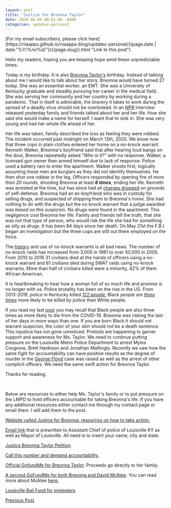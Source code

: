 ```yaml
---
layout: post
title: "Justice for Breonna Taylor"
date: 2020-06-05 00:01:00 -0400
categories: updates-personal
---
```


<div class="feed" markdown="1">
 [For my email subscribers, please click here](https://niaapps.github.io/niaapps-blog/updates-personal/{{page.date | date:"%Y/%m/%d/"}}{{page.slug}}.html "Link to this post")
</div>

Hello my readers, hoping you are keeping hope amid these unpredictable times.

Today is my birthday. It is also <a href="https://www.cbsnews.com/news/breonna-taylor-fbi-investigation-shooting-louisville-police/" target="blank" title="">Breonna </a><a href="https://en.wikipedia.org/wiki/Shooting_of_Breonna_Taylor" target="blank" title="">Taylor's</a> birthday. Instead of talking about me I would like to talk about her story. Breonna would have turned 27 today. She was an essential worker, an EMT. She was a University of Kentucky graduate and steadily pursuing her career in the medical field. She was serving her community and her country by working during a  pandemic. That in itself is admirable,  the bravery it takes to work during the spread of a deadly virus should  not be overlooked. In an <a href="" target="blank" title="https://www.npr.org/2020/06/04/869930040/as-the-nation-chants-her-name-breonna-taylors-family-grieves-a-life-robbed">NPR</a> interview released yesterday family and friends talked about her and her life. How she said she would make a name for herself. I want that to sink in. She was very young and had her whole life ahead of her. 

Her life was taken, family described the loss as feeling they were robbed. The incident occurred past midnight on March 13th, 2020. We know now that three cops in plain clothes entered her home on a no-knock warrant. Kenneth Walker, Breonna's boyfriend said that after hearing loud bangs on the door, Breonna repeatedly asked _"Who is it?"_ with no response. Walker, a licensed gun owner then armed himself due to lack of response. Police used a battery ram to enter the apartment. Walker shoots first, logically assuming these men are burglars as they did not identify themselves. He then shot one robber in the leg. Officers responded by opening fire of _more than 20 rounds_, shooting Breonna at least **_8 times_**, ending her life. Kenneth was arrested at the time, but has since had all <a href="https://www.boston25news.com/news/trending/charges-dropped-against-breonna-taylors-boyfriend-police-chief-retires-fbi-joins-probe/MDUWBEGADNHSVKIWVV3G42BZLA/" target="blank" title="">charges dropped</a> on grounds of self-defense. Breonna had an ex-boyfriend who was in custody for selling drugs, and suspected of shipping them to Breonna's home. She had nothing to do with the drugs but the no knock warrant that a judge awarded was _based on this suspicion_. No drugs were found in the apartment. This negligence cost Breonna her life. Family and friends tell the truth, that she was not that type of person, who would risk the life she had for something as silly as drugs. It has been 84 days since her death. On May 21st the F.B.I. began an investigation but the three cops are still out there employed on the force. 

The <a href="https://en.wikipedia.org/wiki/No-knock_warrant#cite_note-nyt19m-1 " target="blank" title="">history</a> and use of no-knock warrants is all bad news. The number of no-knock raids has increased from 3,000 in 1981 to over 50,000 in 2005. From 2010 to 2016 31 civilians died at the hands of officers using a no-knock warrant and 81 civilians died during SWAT raids using no-knock warrants. More than half of civilians killed were a minority, 42% of them African American. 

It is heartbreaking to hear how a woman full of so much life and promise is no longer with us. Police brutality has been on the rise in the US. From 2013-2019, police in Kentucky killed <a href="https://mappingpoliceviolence.org/" target="blank" title="">_122 people_.</a> Black people are <a href="https://mappingpoliceviolence.org/" target="blank" title="">_three times_</a> more likely to be killed by police than White people.

If you read my last <a href="https://niaapps.github.io/niaapps-blog/updates-personal/2020/05/31/Black-Lives-Matter.html" target="blank" title="">post</a> you may recall that Black people are also three times as more likely to die from the COVID-19. Breonna was risking the last of her days in more ways than one. If you are born Black it should not warrant suspicion, the color of your skin should not be a death sentence. This injustice has not gone unnoticed. Protests are happening to garner support and awareness for Ms. Taylor. We need to continue putting pressure on the Louisville Metro Police Department to arrest Myles Cosgrove, Brett Hankison and Jonathan Mattingly. Recently we saw how the same fight for accountability can have positive results as the degree of murder in the <a href="https://www.nbcnews.com/news/us-news/3-more-minneapolis-officers-charged-george-floyd-death-derek-chauvin-n1222796" target="blank" title="">George Floyd</a> case was raised as well as the arrest of other complicit officers. We need the same swift action for Breonna Taylor. 

Thanks for reading. 

&nbsp;&nbsp;&nbsp; 
&nbsp;&nbsp;&nbsp; 

Below are resources to either help Ms. Taylor's family or to put pressure on the LMPD to hold officers accountable for taking Breonna's life. If you have any additional resources either contact me through my contact page or email them. I will add them to the post.

<a href="https://justiceforbreonna.org/" target="blank" title="">Website called Justice for Breonna, resources on how to take action.</a>

<a href="https://t.co/K6DVLZWJ9B?amp=1" target="blank" title="">Email link</a> that is prewritten to Assistant Chief of police of Louisville KY as well as Mayor of Louisville. All need is to insert your name, city and state.

<a href="https://www.change.org/p/andy-beshear-justice-for-breonna-taylor?utm_content=cl_sharecopy_22077589_en-US%3Av4&recruiter=852527036&recruited_by_id=20111c80-ad63-11e8-9a3a-a76981400f4b&utm_source=share_petition&utm_medium=copylink&utm_campaign=psf_combo_share_abi&utm_term=psf_combo_share_initial" target="blank" title="">Justice Breonna Taylor Petition</a>

<a href="https://twitter.com/CHlSMOSA/status/1268253644920483840/photo/1" target="blank" title="">Call this number and demand accountability.</a>

<a href="https://www.gofundme.com/f/9v4q2-justice-for-breonna-taylor" target="blank" title="">Official GofundMe for Breonna Taylor</a>. Proceeds go directly to her family.

<a href="https://www.gofundme.com/f/r3w76-raising-money-for-breonna-taylor-and-david-macatee" target="blank" title="">A second GoFundMe for both Breonna and David McAtee</a>. You can read more about McAtee <a href="https://www.cnn.com/2020/06/02/us/david-mcatee-louisville-what-we-know-trnd/index.html" target="blank" title="">here.</a>

<a href="https://actionnetwork.org/fundraising/louisville-community-bail-fund" target="blank" title="">Louisville Bail Fund for protesters</a>

<div class="button-post">
    <a href="https://niaapps.github.io/niaapps-blog/updates-personal/2020/05/31/Black-Lives-Matter.html" class="post-button" id="button-nxt">Previous Post</a>

  </div>